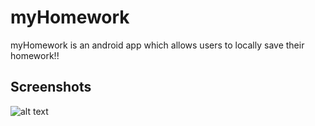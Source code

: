 # myHomework 

myHomework is an android app which allows users to locally save their homework!!

## Screenshots
![alt text](https://i.imgur.com/BQbTcX9.png)



